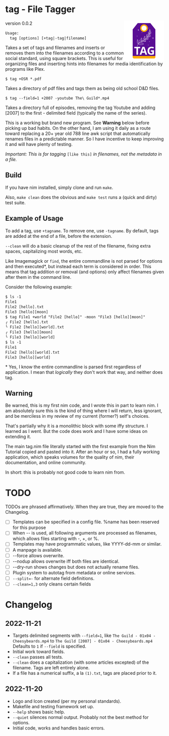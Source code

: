 # tag - File Tagger

version 0.0.2<img src="assets/identity/Logo.svg" width="128" align="right">

```
Usage:
  tag [options] [+tag|-tag|filename]
```

Takes a set of tags and filenames and inserts or removes them into the filenames
according to a common social standard, using square brackets.  This is useful
for organizing files and inserting hints into filenames for media identification 
by programs like Plex.

```
$ tag +OSR *.pdf   
```

Takes a directory of pdf files and tags them as being old school D&D files.

```
$ tag --field=1 +2007 -youtube The\ Guild*.mp4
```

Takes a directory full of episodes, removing the tag Youtube and adding [2007]
to the first - delimited field (typically the name of the series).



This is a working but brand new program.  See **Warning** below before picking up bad habits.  On the other hand, I am using it daily as a route toward replacing a 20+ year old 788 line awk script that automatically renames files in a predictable manner.  So I have incentive to keep improving it and will have plenty of testing.

*Important: This is for tagging* `[like this]` *in filenames, not the metadata in a file.*



## Build

If you have nim installed, simply clone and run `make`.

Also, `make clean` does the obvious and `make test` runs a (quick and dirty) test suite.

## Example of Usage

To add a tag, use `+tagname`.  To remove one, use `-tagname`.  By default, tags are added at the end of a file, before the extension.

`--clean` will do a basic cleanup of the rest of the filename, fixing extra spaces, capitalizing most words, etc.

Like Imagemagick or `find`, the entire commandline is not parsed for options and then executed*, but instead each term is considered in order.  This means that tag addition or removal (and options) only affect filenames given after them in the command line.

Consider the following example:

```
$ ls -1
File1 
File2 [hello].txt
File3 [hello][moon]
$ tag File1 +world "File2 [hello]" -moon "File3 [hello][moon]"
╭ File2 [hello].txt
╰ File2 [hello][world].txt
╭ File3 [hello][moon]
╰ File3 [hello][world]
$ ls -1
File1
File2 [hello][world].txt
File3 [hello][world]
```


\* Yes, I know the entire commandline is parsed first regardless of application.  I mean that *logically* they don't work that way, and neither does tag.


## Warning

Be warned, this is my first nim code, and I wrote this in part
to learn nim.  I am absolutely sure this is the kind of thing
where I will return, less ignorant, and be merciless in my 
review of my current (former?) self's choices.  

That's partially why it is a monolithic block with some iffy 
structure.  I learned as I went.  But the code does work and 
I have some ideas on extending it.  

The main tag.nim file literally started with the first example from the Nim Tutorial copied and pasted into it.  After an hour or so, I had a fully working application, which speaks volumes for the quality of nim, their documentation, and online community. 

In short: this is probably not good code to learn nim from.


# TODO

TODOs are phrased affirmatively.  When they are true, they are moved to the Changelog.

- [ ] Templates can be specified in a config file.  %name has been reserved for this purpose
- [ ] When -- is used, all following arguments are processed as filenames, which allows files starting with -, +, or %.
- [ ] Templates may have programmatic values, like YYYY-dd-mm or similar.
- [ ] A manpage is available.
- [ ] --force allows overwrite.
- [ ] --nodup allows overwrite iff both files are identical.
- [ ] --dry-run shows changes but does not actually rename files.
- [ ] Plugin system to autotag from metadata or online services.
- [ ] `--split=-` for alternate field definitions.
- [ ] `--clean=1,3` only cleans certain fields

# Changelog

## 2022-11-21
- Targets delimited segments with `--field=1`, like `The Guild - 01x04 - Cheesybeards.mp4` to `The Guild [2007] - 01x04 - Cheesybeards.mp4`  Defaults to `1` if `--field` is specified.
- Initial work toward fields.
- `--clean` passes all tests.
- `--clean` does a capitalization (with some articles excepted) of the filename.  Tags are left entirely alone.
- If a file has a numerical suffix, a la `(1).txt`, tags are placed prior to it.

## 2022-11-20
- Logo and Icon created (per my personal standards).
- Makefile and testing framework set up.
- `--help` shows basic help.
- `--quiet` silences normal output. Probably not the best method for options.
- Initial code, works and handles basic errors.